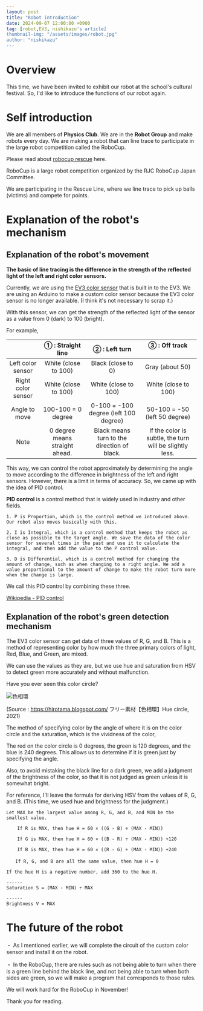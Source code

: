 ```yaml
---
layout: post
title: "Robot introduction"
date: 2024-09-07 12:00:00 +0900
tag: [robot,EV3, nishikazu's article]
thumbnail-img: "/assets/images/robot.jpg"
author: "nishikazu"
---
```


# Overview

This time, we have been invited to exhibit our robot at the school's cultural festival.
So, I'd like to introduce the functions of our robot again.

# Self introduction
We are all members of **Physics Club**.
We are in the **Robot Group** and make robots every day.
We are making a robot that can line trace to participate in the large robot competition called the RoboCup.

Please read about [robocup rescue](https://drive.google.com/file/d/1REmoiyymxDDJaxguL8DYB3JC_gSHJxsU/view) here.

RoboCup is a large robot competition organized by the RJC RoboCup Japan Committee.

We are participating in the Rescue Line, where we line trace to pick up balls (victims) and compete for points.

# Explanation of the robot's mechanism

## Explanation of the robot's movement

**The basic of line tracing is the difference in the strength of the reflected light of the left and right color sensors.**

Currently, we are using the [EV3 color sensor](https://ev3-help-online.api.education.lego.com/Retail/ja-jp/page.html?Path=editor%2FUsingSensors_Color.html) that is built in to the EV3.
We are using an Arduino to make a custom color sensor because the EV3 color sensor is no longer available. (I think it's not necessary to scrap it.)

With this sensor, we can get the strength of the reflected light of the sensor as a value from 0 (dark) to 100 (bright).

For example,

|                   | ① : Straight line              | ② : Left turn            | ③ : Off track 　　　　|
|:-----------------:|:--------------------------:|:------------------------:|:---------------------:|
| Left color sensor | White (close to 100)　              | Black (close to 0)              | Gray (about 50)           |
| Right color sensor | White (close to 100)               | White (close to 100)             | White (close to 100)          |
|      Angle to move      | 100-100 = 0 degree               | 0-100 = -100 degree (left 100 degree)| 50-100 = -50 (left 50 degree)  |
|       Note        | 0 degree means straight ahead. | Black means turn to the direction of black. | If the color is subtle, the turn will be slightly less. |

This way, we can control the robot approximately by determining the angle to move according to the difference in brightness of the left and right sensors.
However, there is a limit in terms of accuracy. So, we came up with the idea of PID control.

**PID control** is a control method that is widely used in industry and other fields.
```
1. P is Proportion, which is the control method we introduced above. Our robot also moves basically with this.

2. I is Integral, which is a control method that keeps the robot as close as possible to the target angle. We save the data of the color sensor for several times in the past and use it to calculate the integral, and then add the value to the P control value.

3. D is Differential, which is a control method for changing the amount of change, such as when changing to a right angle. We add a value proportional to the amount of change to make the robot turn more when the change is large.
```

We call this PID control by combining these three.

[Wikipedia - PID control](https://ja.wikipedia.org/wiki/PID%E5%88%B6%E5%BE%A1)

## Explanation of the robot's green detection mechanism

The EV3 color sensor can get data of three values of R, G, and B. This is a method of representing color by how much the three primary colors of light, Red, Blue, and Green, are mixed.

We can use the values as they are, but we use hue and saturation from HSV to detect green more accurately and without malfunction.

Have you ever seen this color circle?

![色相環](https://blogger.googleusercontent.com/img/a/AVvXsEho8uFoa3JTvWVkylUZjYvbH8pInyVOV0wp6NDH_glpVeoNJDO5h6UpHXiqacNqDSnk236FYjd5vrHnNRV4CjLPOr7mpvhsI2HXV91647Ww2n9Wdn13aSm_vvdxj84bF8Es9501oyxU0mXtiL1I14nUuOn37B2rx8F0u5lmig4YHCOmaNo_mjA-wJ51=s200)

(Source : https://hirotama.blogspot.com/ フリー素材【色相環】Hue circle, 2021)

The method of specifying color by the angle of where it is on the color circle and the saturation, which is the vividness of the color,

The red on the color circle is 0 degrees, the green is 120 degrees, and the blue is 240 degrees. This allows us to determine if it is green just by specifying the angle.

Also, to avoid mistaking the black line for a dark green, we add a judgment of the brightness of the color, so that it is not judged as green unless it is somewhat bright.

For reference, I'll leave the formula for deriving HSV from the values of R, G, and B. (This time, we used hue and brightness for the judgment.)
```
Let MAX be the largest value among R, G, and B, and MIN be the smallest value.

    If R is MAX, then hue H = 60 × ((G - B) ÷ (MAX - MIN))

    If G is MAX, then hue H = 60 × ((B - R) ÷ (MAX - MIN)) +120

    If B is MAX, then hue H = 60 × ((R - G) ÷ (MAX - MIN)) +240

　　If R, G, and B are all the same value, then hue H = 0

If the hue H is a negative number, add 360 to the hue H.

------
Saturation S = (MAX - MIN) ÷ MAX

------
Brightness V = MAX
```

# The future of the robot
・ As I mentioned earlier, we will complete the circuit of the custom color sensor and install it on the robot.

・ In the RoboCup, there are rules such as not being able to turn when there is a green line behind the black line, and not being able to turn when both sides are green, so we will make a program that corresponds to those rules.

We will work hard for the RoboCup in November!

Thank you for reading.


